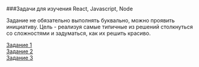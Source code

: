 ###Задачи для изучения React, Javascript, Node  
 
Задание не обязательно выполнять буквально, можно проявить инициативу. Цель - реализуя самые типичные из решений столкнуться со сложностями и задуматься, как их решить красиво.


[Задание 1](stage1/task.md)  
[Задание 2](stage2/task.md)  
[Задание 3](stage3/task.md)  
